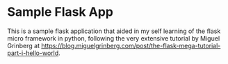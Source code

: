 # Sample Flask App
This is a sample flask application that aided in my self learning of the flask micro framework in python, following the very extensive tutorial by Miguel Grinberg at https://blog.miguelgrinberg.com/post/the-flask-mega-tutorial-part-i-hello-world.
